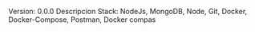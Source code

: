 Version: 0.0.0
Descripcion
Stack: NodeJs, MongoDB, Node, Git, Docker, Docker-Compose, Postman, Docker compas
